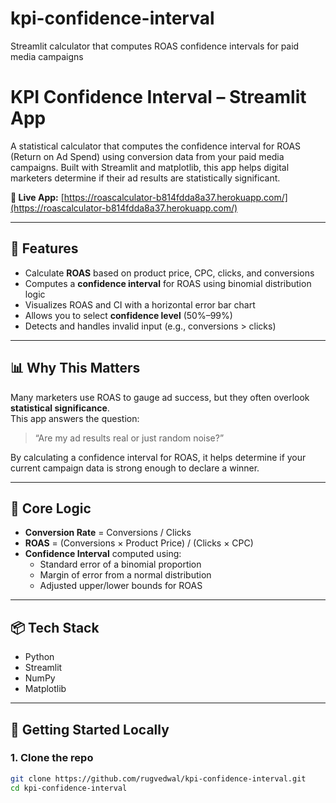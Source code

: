 # kpi-confidence-interval
Streamlit calculator that computes ROAS confidence intervals for paid media campaigns

# KPI Confidence Interval – Streamlit App

A statistical calculator that computes the confidence interval for ROAS (Return on Ad Spend) using conversion data from your paid media campaigns. Built with Streamlit and matplotlib, this app helps digital marketers determine if their ad results are statistically significant.

**🔗 Live App:** [https://roascalculator-b814fdda8a37.herokuapp.com/](https://roascalculator-b814fdda8a37.herokuapp.com/)

---

## 📌 Features

- Calculate **ROAS** based on product price, CPC, clicks, and conversions
- Computes a **confidence interval** for ROAS using binomial distribution logic
- Visualizes ROAS and CI with a horizontal error bar chart
- Allows you to select **confidence level** (50%–99%)
- Detects and handles invalid input (e.g., conversions > clicks)

---

## 📊 Why This Matters

Many marketers use ROAS to gauge ad success, but they often overlook **statistical significance**.  
This app answers the question:

> “Are my ad results real or just random noise?”

By calculating a confidence interval for ROAS, it helps determine if your current campaign data is strong enough to declare a winner.

---

## 🧠 Core Logic

- **Conversion Rate** = Conversions / Clicks  
- **ROAS** = (Conversions × Product Price) / (Clicks × CPC)  
- **Confidence Interval** computed using:
  - Standard error of a binomial proportion
  - Margin of error from a normal distribution
  - Adjusted upper/lower bounds for ROAS

---

## 📦 Tech Stack

- Python
- Streamlit
- NumPy
- Matplotlib

---

## 🚀 Getting Started Locally

### 1. Clone the repo

```bash
git clone https://github.com/rugvedwal/kpi-confidence-interval.git
cd kpi-confidence-interval

